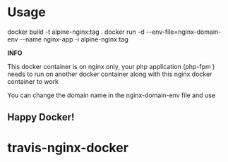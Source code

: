 # Usage
docker build -t alpine-nginx:tag .
docker run -d --env-file=nginx-domain-env --name nginx-app -i alpine-nginx:tag

**INFO**

This docker container is on nginx only, your php application (php-fpm ) needs to run  on another docker container along with this nginx docker container to work

You can change the domain name in the nginx-domain-env file and use

## Happy Docker!


# travis-nginx-docker
